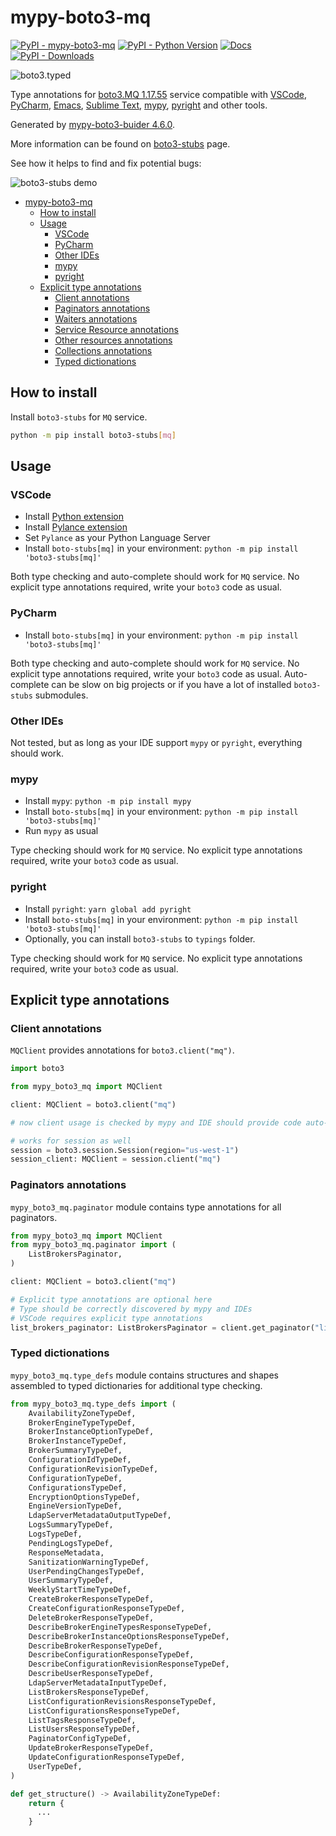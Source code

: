 # mypy-boto3-mq

[![PyPI - mypy-boto3-mq](https://img.shields.io/pypi/v/mypy-boto3-mq.svg?color=blue)](https://pypi.org/project/mypy-boto3-mq)
[![PyPI - Python Version](https://img.shields.io/pypi/pyversions/mypy-boto3-mq.svg?color=blue)](https://pypi.org/project/mypy-boto3-mq)
[![Docs](https://img.shields.io/readthedocs/mypy-boto3-builder.svg?color=blue)](https://mypy-boto3-builder.readthedocs.io/)
[![PyPI - Downloads](https://img.shields.io/pypi/dw/mypy-boto3-mq?color=blue)](https://pypistats.org/packages/mypy-boto3-mq)

![boto3.typed](https://github.com/vemel/mypy_boto3_builder/raw/master/logo.png)

Type annotations for
[boto3.MQ 1.17.55](https://boto3.amazonaws.com/v1/documentation/api/1.17.55/reference/services/mq.html#MQ) service
compatible with
[VSCode](https://code.visualstudio.com/),
[PyCharm](https://www.jetbrains.com/pycharm/),
[Emacs](https://www.gnu.org/software/emacs/),
[Sublime Text](https://www.sublimetext.com/),
[mypy](https://github.com/python/mypy),
[pyright](https://github.com/microsoft/pyright)
and other tools.

Generated by [mypy-boto3-buider 4.6.0](https://github.com/vemel/mypy_boto3_builder).

More information can be found on [boto3-stubs](https://pypi.org/project/boto3-stubs/) page.

See how it helps to find and fix potential bugs:

![boto3-stubs demo](https://github.com/vemel/mypy_boto3_builder/raw/master/demo.gif)

- [mypy-boto3-mq](#mypy-boto3-mq)
  - [How to install](#how-to-install)
  - [Usage](#usage)
    - [VSCode](#vscode)
    - [PyCharm](#pycharm)
    - [Other IDEs](#other-ides)
    - [mypy](#mypy)
    - [pyright](#pyright)
  - [Explicit type annotations](#explicit-type-annotations)
    - [Client annotations](#client-annotations)
    - [Paginators annotations](#paginators-annotations)
    - [Waiters annotations](#waiters-annotations)
    - [Service Resource annotations](#service-resource-annotations)
    - [Other resources annotations](#other-resources-annotations)
    - [Collections annotations](#collections-annotations)
    - [Typed dictionations](#typed-dictionations)

## How to install

Install `boto3-stubs` for `MQ` service.

```bash
python -m pip install boto3-stubs[mq]
```

## Usage

### VSCode

- Install [Python extension](https://marketplace.visualstudio.com/items?itemName=ms-python.python)
- Install [Pylance extension](https://marketplace.visualstudio.com/items?itemName=ms-python.vscode-pylance)
- Set `Pylance` as your Python Language Server
- Install `boto-stubs[mq]` in your environment: `python -m pip install 'boto3-stubs[mq]'`

Both type checking and auto-complete should work for `MQ` service.
No explicit type annotations required, write your `boto3` code as usual.

### PyCharm

- Install `boto-stubs[mq]` in your environment: `python -m pip install 'boto3-stubs[mq]'`

Both type checking and auto-complete should work for `MQ` service.
No explicit type annotations required, write your `boto3` code as usual.
Auto-complete can be slow on big projects or if you have a lot of installed `boto3-stubs` submodules.

### Other IDEs

Not tested, but as long as your IDE support `mypy` or `pyright`, everything should work.

### mypy

- Install `mypy`: `python -m pip install mypy`
- Install `boto-stubs[mq]` in your environment: `python -m pip install 'boto3-stubs[mq]'`
- Run `mypy` as usual

Type checking should work for `MQ` service.
No explicit type annotations required, write your `boto3` code as usual.

### pyright

- Install `pyright`: `yarn global add pyright`
- Install `boto-stubs[mq]` in your environment: `python -m pip install 'boto3-stubs[mq]'`
- Optionally, you can install `boto3-stubs` to `typings` folder.

Type checking should work for `MQ` service.
No explicit type annotations required, write your `boto3` code as usual.

## Explicit type annotations

### Client annotations

`MQClient` provides annotations for `boto3.client("mq")`.

```python
import boto3

from mypy_boto3_mq import MQClient

client: MQClient = boto3.client("mq")

# now client usage is checked by mypy and IDE should provide code auto-complete

# works for session as well
session = boto3.session.Session(region="us-west-1")
session_client: MQClient = session.client("mq")
```

### Paginators annotations

`mypy_boto3_mq.paginator` module contains type annotations for all paginators.

```python
from mypy_boto3_mq import MQClient
from mypy_boto3_mq.paginator import (
    ListBrokersPaginator,
)

client: MQClient = boto3.client("mq")

# Explicit type annotations are optional here
# Type should be correctly discovered by mypy and IDEs
# VSCode requires explicit type annotations
list_brokers_paginator: ListBrokersPaginator = client.get_paginator("list_brokers")
```







### Typed dictionations

`mypy_boto3_mq.type_defs` module contains structures and shapes assembled
to typed dictionaries for additional type checking.

```python
from mypy_boto3_mq.type_defs import (
    AvailabilityZoneTypeDef,
    BrokerEngineTypeTypeDef,
    BrokerInstanceOptionTypeDef,
    BrokerInstanceTypeDef,
    BrokerSummaryTypeDef,
    ConfigurationIdTypeDef,
    ConfigurationRevisionTypeDef,
    ConfigurationTypeDef,
    ConfigurationsTypeDef,
    EncryptionOptionsTypeDef,
    EngineVersionTypeDef,
    LdapServerMetadataOutputTypeDef,
    LogsSummaryTypeDef,
    LogsTypeDef,
    PendingLogsTypeDef,
    ResponseMetadata,
    SanitizationWarningTypeDef,
    UserPendingChangesTypeDef,
    UserSummaryTypeDef,
    WeeklyStartTimeTypeDef,
    CreateBrokerResponseTypeDef,
    CreateConfigurationResponseTypeDef,
    DeleteBrokerResponseTypeDef,
    DescribeBrokerEngineTypesResponseTypeDef,
    DescribeBrokerInstanceOptionsResponseTypeDef,
    DescribeBrokerResponseTypeDef,
    DescribeConfigurationResponseTypeDef,
    DescribeConfigurationRevisionResponseTypeDef,
    DescribeUserResponseTypeDef,
    LdapServerMetadataInputTypeDef,
    ListBrokersResponseTypeDef,
    ListConfigurationRevisionsResponseTypeDef,
    ListConfigurationsResponseTypeDef,
    ListTagsResponseTypeDef,
    ListUsersResponseTypeDef,
    PaginatorConfigTypeDef,
    UpdateBrokerResponseTypeDef,
    UpdateConfigurationResponseTypeDef,
    UserTypeDef,
)

def get_structure() -> AvailabilityZoneTypeDef:
    return {
      ...
    }
```
